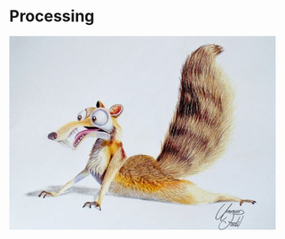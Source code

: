 # Processing
![Alt text](https://github.com/mangotree90/Processing/blob/master/52b349293814d5cd245105d63abd9955.jpg?raw=true "Bild")

